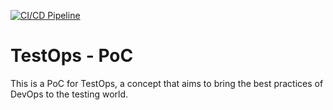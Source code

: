 [![CI/CD Pipeline](https://github.com/Quiirex/testops_poc/actions/workflows/ci-cd.yml/badge.svg)](https://github.com/Quiirex/testops_poc/actions/workflows/ci-cd.yml)

# TestOps - PoC

This is a PoC for TestOps, a concept that aims to bring the best practices of DevOps to the testing world.
